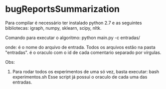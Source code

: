 # bugReportsSummarization

Para compilar é necessário ter instalado python 2.7 e as seguintes bibliotecas: igraph, numpy, sklearn, scipy, nltk.

Comando para executar o algoritmo:
  python main.py -c entradas/<nome-arquivo-entrada> <oraculo>
  
onde:
  <nome-arquivo-entrada> é o nome do arquivo de entrada. Todos os arquivos estão na pasta "entradas".
  <oraculo> é o oraculo com o id de cada comentario separado por vírgulas.
  
Obs:
  1) Para rodar todos os experimentos de uma só vez, basta executar:
      bash experimentos.sh
      Esse script já possui o oraculo de cada uma das entradas.
